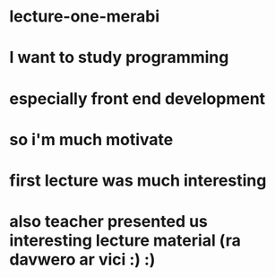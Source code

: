 # lecture-one-merabi

# I want to study programming

# especially front end development

# so i'm much motivate

# first lecture was much interesting

# also teacher presented us interesting lecture material (ra davwero ar vici :) :)